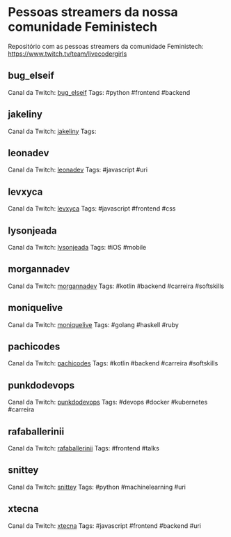 # Pessoas streamers da nossa comunidade Feministech
Repositório com as pessoas streamers da comunidade Feministech: https://www.twitch.tv/team/livecodergirls

## bug_elseif
Canal da Twitch: [bug_elseif](https://www.twitch.tv/bug_elseif)
Tags: #python #frontend #backend

## jakeliny
Canal da Twitch: [jakeliny](https://www.twitch.tv/jakeliny)
Tags: 

## leonadev
Canal da Twitch: [leonadev](https://www.twitch.tv/leonadev)
Tags: #javascript #uri

## levxyca
Canal da Twitch: [levxyca](https://www.twitch.tv/levxyca)
Tags: #javascript #frontend #css

## lysonjeada
Canal da Twitch: [lysonjeada](https://www.twitch.tv/lysonjeada)
Tags: #iOS #mobile

## morgannadev
Canal da Twitch: [morgannadev](https://www.twitch.tv/morgannadev)
Tags: #kotlin #backend #carreira #softskills

## moniquelive
Canal da Twitch: [moniquelive](https://www.twitch.tv/moniquelive)
Tags: #golang #haskell #ruby

## pachicodes
Canal da Twitch: [pachicodes](https://www.twitch.tv/pachicodes)
Tags: #kotlin #backend #carreira #softskills

## punkdodevops
Canal da Twitch: [punkdodevops](https://www.twitch.tv/punkdodevops)
Tags: #devops #docker #kubernetes #carreira

## rafaballerinii
Canal da Twitch: [rafaballerinii](https://www.twitch.tv/rafaballerinii)
Tags: #frontend #talks

## snittey
Canal da Twitch: [snittey](https://www.twitch.tv/snittey)
Tags: #python #machinelearning #uri

## xtecna
Canal da Twitch: [xtecna](https://www.twitch.tv/xtecna)
Tags: #javascript #frontend #backend #uri
